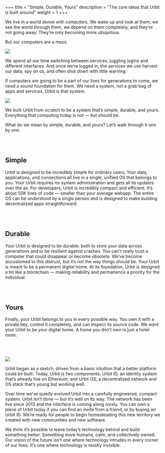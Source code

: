 +++
title = "Simple, Durable, Yours"
description = "The core ideas that Urbit is built around"
weight = 1
+++

We live in a world dense with computers. We wake up and look at them, we see the world through them, we depend on them completely, and they’re not going away. They’re only becoming more ubiquitous.

But our computers are a mess.

![](https://media.urbit.org/site/understanding-urbit/simple-durable-yours/sdy-1.svg)

We spend all our time switching between services, juggling logins and different interfaces. And once we’re logged in, the services we use harvest our data, spy on us, and often shut down with little warning.

If computers are going to be a part of our lives for generations to come, we need a sound foundation for them. We need a _system_, not a grab bag of apps and services. Urbit is that system.

<picture class="full mt4 mb4 c4-10-lg measure">
<source srcset="https://media.urbit.org/site/understanding-urbit/simple-durable-yours/sdy-2.png,
https://media.urbit.org/site/understanding-urbit/simple-durable-yours/sdy-2%402x.png 2x">
<img src="https://media.urbit.org/site/understanding-urbit/simple-durable-yours/sdy-2%402x.png"/>
</picture>

We built Urbit from scratch to be a system that’s simple, durable, and yours. Everything that computing today is not — but should be.

What do we mean by simple, durable, and yours? Let’s walk through it one by one.

<br /><br />

## Simple

Urbit is designed to be incredibly simple for ordinary users. Your data, applications, and connections all live in a single, unified OS that belongs to you. Your Urbit requires no system administration and gets all its updates over the air. For developers, Urbit is incredibly compact and efficient. It’s about 50K lines of code — smaller than your average webapp. The entire OS can be understood by a single person and is designed to make building decentralized apps straightforward.

<br /><br />

## Durable

Your Urbit is designed to be durable: both to store your data across generations and to be resilient against crashes. You can't really trust a computer that could disappear or become obsolete. We’ve become accustomed to this distrust, but it’s not the way things should be. Your Urbit is meant to be a permanent digital home. At its foundation, Urbit is designed a bit like a blockchain — making reliability and permanence a priority for the individual.

<br /><br />

## Yours

Finally, your Urbit belongs to you in every possible way. You own it with a private key, control it completely, and can inspect its source code. We want your Urbit to be your digital home. A home you don’t own is just a hotel room.

<br /><br />

<picture class="full mt4 mb4 c3-11-lg">
<source srcset="https://media.urbit.org/site/understanding-urbit/simple-durable-yours/sdy-3.png,
https://media.urbit.org/site/understanding-urbit/simple-durable-yours/sdy-3%402x.png 2x">
<img src="https://media.urbit.org/site/understanding-urbit/simple-durable-yours/sdy-3%402x.png"/>
</picture>

Urbit began as a sketch, driven from a basic intuition that a better platform could be built. Today, Urbit is two components: Urbit ID, an identity system that’s already live on Ethereum; and Urbit OS, a decentralized network and OS stack that’s young but working well.

Over time we’ve quietly evolved Urbit into a carefully engineered, compact system. Urbit isn’t done — but it’s well on its way. The network has been live since 2013 and the interface is coming along nicely. You can own a piece of Urbit today if you can find an invite from a friend, or by buying an Urbit ID. We’re ready for people to begin homesteading this new territory we created with new communities and new software.

We think it’s possible to leave today’s technology behind and build something better. Something more humane, calm, and collectively owned. Our vision of the future isn’t one where technology intrudes in every corner of our lives. It’s one where technology is mostly invisible.

